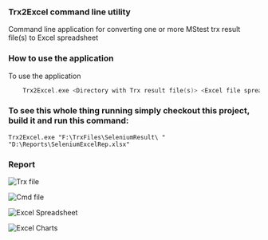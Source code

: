 ### Trx2Excel command line utility

Command line application for converting one or more MStest trx result file(s) to Excel spreadsheet

### How to use the application

To use the application

```c
	Trx2Excel.exe <Directory with Trx result file(s)> <Excel file spreadsheet location>
```

### To see this whole thing running simply checkout this project, build it and run this command:

`Trx2Excel.exe "F:\TrxFiles\SeleniumResult\ " "D:\Reports\SeleniumExcelRep.xlsx"`

### Report


![Trx file](https://github.com/rahulrathore44/Trx2Excel/blob/master/Trx2Excel/Srcshots/Trx.PNG)


![Cmd file](https://github.com/rahulrathore44/Trx2Excel/blob/master/Trx2Excel/Srcshots/Capture.PNG)


![Excel Spreadsheet](https://github.com/rahulrathore44/Trx2Excel/blob/master/Trx2Excel/Srcshots/Excel1.PNG)


![Excel Charts](https://github.com/rahulrathore44/Trx2Excel/blob/master/Trx2Excel/Srcshots/Excel2.PNG)



